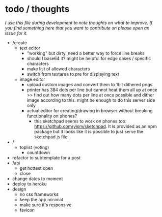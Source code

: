 # todo / thoughts
_I use this file during development to note thoughts on what to improve. If you find something here that you want to contribute on please open an issue for it._

- /create
    - text editor
        - "working" but dirty. need a better way to force line breaks
        - should I base64 it? might be helpful for edge cases / specific characters
        - make list of allowed characters
        - switch from textarea to pre for displaying text
    - image editor
        - upload custom images and convert them to 1bit dithered pngs
        - printer has 384 dots per line but cannot heat them all up at once >> find out how many dots per line at once possible and dither image according to this. might be enough to do this server side only
        - actual editor for creating/drawing in browser without breaking functionality on phones?
            - this sketchpad seems to work on phones too: https://github.com/yiom/sketchpad. It is provided as an npm package but it looks like it is possible to just serve the sketchpad.js file.
- /
    - toplist (voting)
        - countdown
- refactor to subtemplate for a post
- /api
    - get hottest open
    - close
- change dates to moment
- deploy to heroku
- design
    - no css frameworks
    - keep the app minimal
    - make sure it's responsive
    - favicon